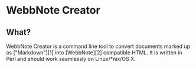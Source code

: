 WebbNote Creator
================

What?
-----
WebbNote Creator is a command line tool to convert documents marked up as ["Markdown"][1] into [WebbNote][2] compatible HTML. It is written in Perl and should work seamlessly on Linux/*nix/OS X.